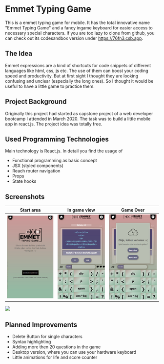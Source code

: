 
# Emmet Typing Game

This is a emmet typing game for mobile. It has the total innovative name "Emmet Typing Game" and a fancy ingame keyboard for easier access to necessary special characters. If you are too lazy to clone from github, you can check out its codesandbox version under https://76fn3.csb.app.

## The Idea

Emmet expressions are a kind of shortcuts for code snippets of different languages like html, css, js etc. The use of them can boost your coding speed and productivity. But at first sight I thought they are looking confusing and unclear (especially the long ones). So I thought it would be useful to have a little game to practice them.

## Project Background

Originally this project had started as capstone project of a web developer bootcamp I attended in March 2020. The task was to build a little mobile app in react.js. The project idea was totally free.

## Used Programming Technologies

Main technology is React.js. In detail you find the usage of 
 - Functional programming as basic concept
 - JSX (styled components)
 - Reach router navigation
 - Props
 - State hooks

 ## Screenshots
 |          Start area           |             In game view              |       Game Over          |
| :----------------------------: | :------------------------------: | :------------------: |
| ![](./public/screenshots_finishedApp/startArea.png) | ![](./public/screenshots_finishedApp/ingame_view.png)  | ![](./public/screenshots_finishedApp/GameOverDialog.png) |


![](./img/screenshots_finishedApp/startArea.png) 
## Planned Improvements
- Delete Button for single characters
- Syntax highlighting
- Adding more then 20 questions in the game
- Desktop version, where you can use your hardware keyboard
- Little animations for life and score counter



